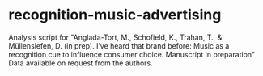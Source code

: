 # recognition-music-advertising
Analysis script for "Anglada-Tort, M., Schofield, K., Trahan, T., & Müllensiefen, D. (in prep). I’ve heard that brand before: Music as a recognition cue to influence consumer choice. Manuscript in preparation"
Data available on request from the authors.
